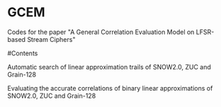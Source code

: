 # GCEM
Codes for the paper "A General Correlation Evaluation Model on LFSR-based Stream Ciphers"

#Contents

Automatic search of linear approximation trails of SNOW2.0, ZUC and Grain-128

Evaluating the accurate correlations of binary linear approximations of SNOW2.0, ZUC and Grain-128

